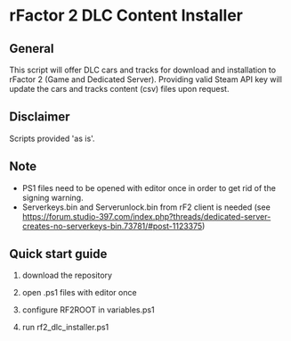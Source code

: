 # rFactor 2 DLC Content Installer

## General

This script will offer DLC cars and tracks for download and installation to rFactor 2 (Game and Dedicated Server). Providing valid
Steam API key will update the cars and tracks content (csv) files upon request.

## Disclaimer

Scripts provided 'as is'.

## Note

- PS1 files need to be opened with editor once in order to get rid of the signing warning.
- Serverkeys.bin and Serverunlock.bin from rF2 client is needed (see https://forum.studio-397.com/index.php?threads/dedicated-server-creates-no-serverkeys-bin.73781/#post-1123375)

## Quick start guide

1. download the repository

2. open .ps1 files with editor once

3. configure RF2ROOT in variables.ps1

4. run rf2_dlc_installer.ps1
